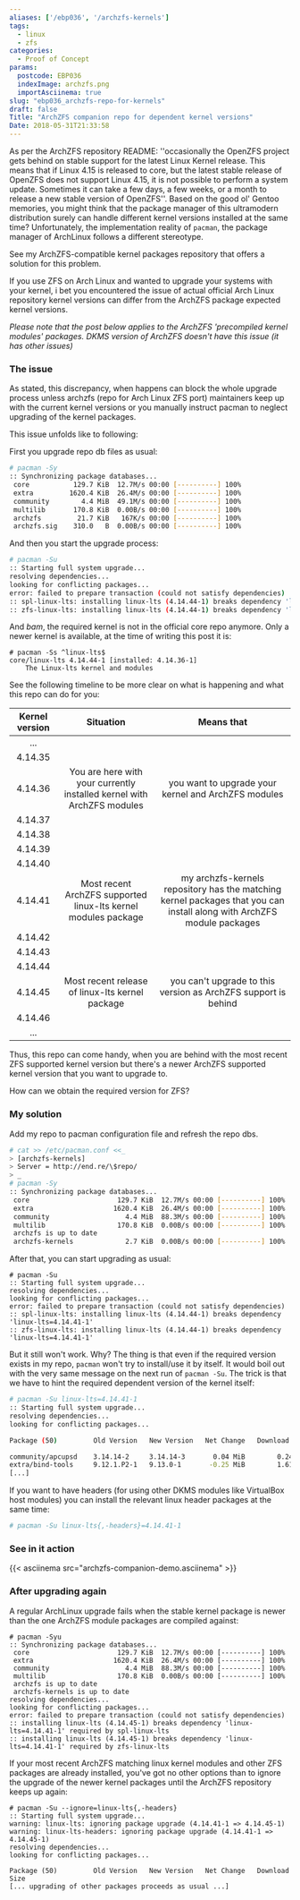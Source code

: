 ```yaml
---
aliases: ['/ebp036', '/archzfs-kernels']
tags:
  - linux
  - zfs
categories:
  - Proof of Concept
params:
  postcode: EBP036
  indexImage: archzfs.png
  importAsciinema: true
slug: "ebp036_archzfs-repo-for-kernels"
draft: false
Title: "ArchZFS companion repo for dependent kernel versions"
Date: 2018-05-31T21:33:58
---
```


As per the ArchZFS repository README: ''occasionally the OpenZFS project gets behind on stable support for the latest Linux Kernel release. This means that if Linux 4.15 is released to core, but the latest stable release of OpenZFS does not support Linux 4.15, it is not possible to perform a system update. Sometimes it can take a few days, a few weeks, or a month to release a new stable version of OpenZFS''. Based on the good ol' Gentoo memories, you might think that the package manager of this ultramodern distribution surely can handle different kernel versions installed at the same time? Unfortunately, the implementation reality of `pacman`, the package manager of ArchLinux follows a different stereotype.

See my ArchZFS-compatible kernel packages repository that offers a solution for this problem.<!--more-->

If you use ZFS on Arch Linux and wanted to upgrade your systems with your kernel, i bet you encountered the issue of actual official Arch Linux repository kernel versions can differ from the ArchZFS package expected kernel versions.

*Please note that the post below applies to the ArchZFS 'precompiled kernel modules' packages. DKMS version of ArchZFS doesn't have this issue (it has other issues)*

### The issue

As stated, this discrepancy, when happens can block the whole upgrade process unless archzfs (repo for Arch Linux ZFS port) maintainers keep up with the current kernel versions or you manually instruct pacman to neglect upgrading of the kernel packages.

This issue unfolds like to following:

First you upgrade repo db files as usual:

```sh
# pacman -Sy
:: Synchronizing package databases...
 core           129.7 KiB  12.7M/s 00:00 [----------] 100%
 extra         1620.4 KiB  26.4M/s 00:00 [----------] 100%
 community        4.4 MiB  49.1M/s 00:00 [----------] 100%
 multilib       170.8 KiB  0.00B/s 00:00 [----------] 100%
 archzfs         21.7 KiB   167K/s 00:00 [----------] 100%
 archzfs.sig    310.0   B  0.00B/s 00:00 [----------] 100%
```

And then you start the upgrade process:

```sh
# pacman -Su
:: Starting full system upgrade...
resolving dependencies...
looking for conflicting packages...
error: failed to prepare transaction (could not satisfy dependencies)
:: spl-linux-lts: installing linux-lts (4.14.44-1) breaks dependency 'linux-lts=4.14.41-1'
:: zfs-linux-lts: installing linux-lts (4.14.44-1) breaks dependency 'linux-lts=4.14.41-1'
```
And *bam*, the required kernel is not in the official core repo anymore. Only a newer kernel is available, at the time of writing this post it is:

```
# pacman -Ss ^linux-lts$ 
core/linux-lts 4.14.44-1 [installed: 4.14.36-1]
    The Linux-lts kernel and modules
```

See the following timeline to be more clear on what is happening and what this repo can do for you:

| Kernel version | Situation | Means that |
|:-:|:-:|:-:|
| ... | | |
| 4.14.35 | |
| 4.14.36 | You are here with your currently installed kernel with ArchZFS modules | you want to upgrade your kernel and ArchZFS modules|
| 4.14.37 | |
| 4.14.38 | |
| 4.14.39 | |
| 4.14.40 | |
| 4.14.41 | Most recent ArchZFS supported linux-lts kernel modules package | my archzfs-kernels repository has the matching kernel packages that you can install along with ArchZFS module packages |
| 4.14.42 | |
| 4.14.43 | |
| 4.14.44 | |
| 4.14.45 | Most recent release of linux-lts kernel package | you can't upgrade to this version as ArchZFS support is behind |
| 4.14.46 | |
| ... | | |

Thus, this repo can come handy, when you are behind with the most recent ZFS supported kernel version but there's a newer ArchZFS supported kernel version that you want to upgrade to.

How can we obtain the required version for ZFS?

### My solution

Add my repo to pacman configuration file and refresh the repo dbs.

```sh
# cat >> /etc/pacman.conf <<_
> [archzfs-kernels]
> Server = http://end.re/\$repo/
> _
# pacman -Sy
:: Synchronizing package databases...
 core                      129.7 KiB  12.7M/s 00:00 [----------] 100%
 extra                    1620.4 KiB  26.4M/s 00:00 [----------] 100%
 community                   4.4 MiB  88.3M/s 00:00 [----------] 100%
 multilib                  170.8 KiB  0.00B/s 00:00 [----------] 100%
 archzfs is up to date
 archzfs-kernels             2.7 KiB  0.00B/s 00:00 [----------] 100%
```

After that, you can start upgrading as usual:

```
# pacman -Su
:: Starting full system upgrade...
resolving dependencies...
looking for conflicting packages...
error: failed to prepare transaction (could not satisfy dependencies)
:: spl-linux-lts: installing linux-lts (4.14.44-1) breaks dependency 'linux-lts=4.14.41-1'
:: zfs-linux-lts: installing linux-lts (4.14.44-1) breaks dependency 'linux-lts=4.14.41-1'
```

But it still won't work. Why? The thing is that even if the required version exists in my repo, `pacman` won't try to install/use it by itself. It would boil out with the very same message on the next run of `pacman -Su`. The trick is that we have to hint the required dependent version of the kernel itself:

```sh
# pacman -Su linux-lts=4.14.41-1
:: Starting full system upgrade...
resolving dependencies...
looking for conflicting packages...

Package (50)         Old Version   New Version   Net Change   Download Size

community/apcupsd    3.14.14-2     3.14.14-3       0.04 MiB        0.24 MiB
extra/bind-tools     9.12.1.P2-1   9.13.0-1       -0.25 MiB        1.61 MiB
[...]
```

If you want to have headers (for using other DKMS modules like VirtualBox host modules) you can install the relevant linux header packages at the same time:

```sh
# pacman -Su linux-lts{,-headers}=4.14.41-1
```

### See in it action

{{< asciinema src="archzfs-companion-demo.asciinema" >}}

### After upgrading again

A regular ArchLinux upgrade fails when the stable kernel package is newer than the one ArchZFS module packages are compiled against:

```
# pacman -Syu
:: Synchronizing package databases...
 core                      129.7 KiB  12.7M/s 00:00 [----------] 100%
 extra                    1620.4 KiB  26.4M/s 00:00 [----------] 100%
 community                   4.4 MiB  88.3M/s 00:00 [----------] 100%
 multilib                  170.8 KiB  0.00B/s 00:00 [----------] 100%
 archzfs is up to date
 archzfs-kernels is up to date
resolving dependencies...
looking for conflicting packages...
error: failed to prepare transaction (could not satisfy dependencies)
:: installing linux-lts (4.14.45-1) breaks dependency 'linux-lts=4.14.41-1' required by spl-linux-lts
:: installing linux-lts (4.14.45-1) breaks dependency 'linux-lts=4.14.41-1' required by zfs-linux-lts
```

If your most recent ArchZFS matching linux kernel modules and other ZFS packages are already installed, you've got no other options than to ignore the upgrade of the newer kernel packages until the ArchZFS repository keeps up again:

```
# pacman -Su --ignore=linux-lts{,-headers}
:: Starting full system upgrade...
warning: linux-lts: ignoring package upgrade (4.14.41-1 => 4.14.45-1)
warning: linux-lts-headers: ignoring package upgrade (4.14.41-1 => 4.14.45-1)
resolving dependencies...
looking for conflicting packages...

Package (50)         Old Version   New Version   Net Change   Download Size
[... upgrading of other packages proceeds as usual ...]
```
